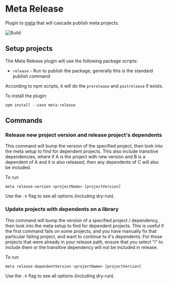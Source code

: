 # Meta Release
Plugin to [meta](https://github.com/mateodelnorte/meta) that will cascade publish meta projects.

![Build](https://github.com/alqh/meta-release/workflows/Build/badge.svg)

## Setup projects
The Meta Release plugin will use the following package scripts:

* `release` - Run to publish the package, generally this is the standard publish command

According to npm scripts, it will do the `prerelease` and `postrelease` if exists.

To install the plugin:
```
npm install --save meta-release
```

## Commands

### Release new project version and release project's dependents
This command will bump the version of the specified project, then look into the meta setup to find for dependent projects.
This also include transitive dependencies, where if A is the project with new version and B is a dependent of A and it is also released, then any dependents of C will also be included.

To run
```
meta release-version <projectName> [projectVersion]
```

Use the `-h` flag to see all options (including dry-run).

### Update projects with dependents on a library
This command will bump the version of a specified project / dependency, then look into the meta setup to find for dependent projects.
This is useful if the first command fails on some projects, and you have manually fix that particular failing project, and want to continue to it's dependents. For those projects that were already in your release path, ensure that you select "i" to include them or the transitive dependency will not be included in release.

To run
```
meta release-dependentVersion <projectName> [projectVersion]
```

Use the `-h` flag to see all options (including dry-run).
